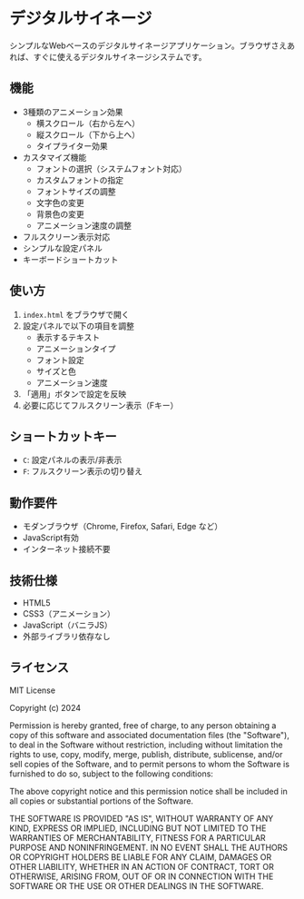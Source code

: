 # デジタルサイネージ

シンプルなWebベースのデジタルサイネージアプリケーション。ブラウザさえあれば、すぐに使えるデジタルサイネージシステムです。

## 機能

- 3種類のアニメーション効果
  - 横スクロール（右から左へ）
  - 縦スクロール（下から上へ）
  - タイプライター効果
- カスタマイズ機能
  - フォントの選択（システムフォント対応）
  - カスタムフォントの指定
  - フォントサイズの調整
  - 文字色の変更
  - 背景色の変更
  - アニメーション速度の調整
- フルスクリーン表示対応
- シンプルな設定パネル
- キーボードショートカット

## 使い方

1. `index.html` をブラウザで開く
2. 設定パネルで以下の項目を調整
   - 表示するテキスト
   - アニメーションタイプ
   - フォント設定
   - サイズと色
   - アニメーション速度
3. 「適用」ボタンで設定を反映
4. 必要に応じてフルスクリーン表示（Fキー）

## ショートカットキー

- `C`: 設定パネルの表示/非表示
- `F`: フルスクリーン表示の切り替え

## 動作要件

- モダンブラウザ（Chrome, Firefox, Safari, Edge など）
- JavaScript有効
- インターネット接続不要

## 技術仕様

- HTML5
- CSS3（アニメーション）
- JavaScript（バニラJS）
- 外部ライブラリ依存なし

## ライセンス

MIT License

Copyright (c) 2024

Permission is hereby granted, free of charge, to any person obtaining a copy
of this software and associated documentation files (the "Software"), to deal
in the Software without restriction, including without limitation the rights
to use, copy, modify, merge, publish, distribute, sublicense, and/or sell
copies of the Software, and to permit persons to whom the Software is
furnished to do so, subject to the following conditions:

The above copyright notice and this permission notice shall be included in all
copies or substantial portions of the Software.

THE SOFTWARE IS PROVIDED "AS IS", WITHOUT WARRANTY OF ANY KIND, EXPRESS OR
IMPLIED, INCLUDING BUT NOT LIMITED TO THE WARRANTIES OF MERCHANTABILITY,
FITNESS FOR A PARTICULAR PURPOSE AND NONINFRINGEMENT. IN NO EVENT SHALL THE
AUTHORS OR COPYRIGHT HOLDERS BE LIABLE FOR ANY CLAIM, DAMAGES OR OTHER
LIABILITY, WHETHER IN AN ACTION OF CONTRACT, TORT OR OTHERWISE, ARISING FROM,
OUT OF OR IN CONNECTION WITH THE SOFTWARE OR THE USE OR OTHER DEALINGS IN THE
SOFTWARE.